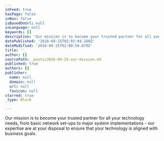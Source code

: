 ```yaml
---
inFeed: true
hasPage: false
inNav: false
isBasedOnUrl: null
inLanguage: null
keywords: []
description: 'Our mission is to become your trusted partner for all your technology needs, from basic network set-ups to major system implementations - our expertise are at your disposal to ensure that your technology is aligned with business goals. '
datePublished: '2016-04-25T02:02:04.160Z'
dateModified: '2016-04-25T02:00:56.870Z'
title: ''
author: []
sourcePath: _posts/2016-04-25-our-mission.md
published: true
authors: []
publisher:
  name: null
  domain: null
  url: null
  favicon: null
starred: true
_type: Blurb

---
```

Our mission is to become your trusted partner for all your technology needs, from basic network set-ups to major system implementations - our expertise are at your disposal to ensure that your technology is aligned with business goals.